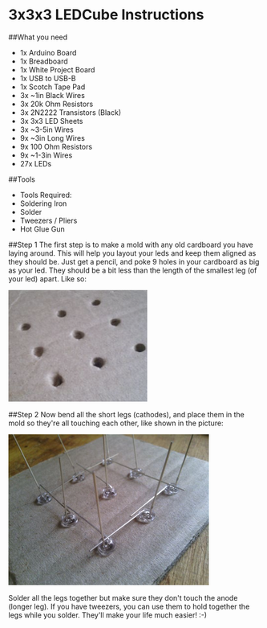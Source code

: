 # 3x3x3 LEDCube Instructions

##What you need
- 1x Arduino Board
- 1x Breadboard
- 1x White Project Board
- 1x USB to USB-B
- 1x Scotch Tape Pad
- 3x ~1in Black Wires
- 3x 20k Ohm Resistors
- 3x 2N2222 Transistors (Black)
- 3x 3x3 LED Sheets
- 3x ~3-5in Wires
- 9x ~3in Long Wires
- 9x 100 Ohm Resistors
- 9x ~1-3in Wires
- 27x LEDs

##Tools
- Tools Required:
- Soldering Iron
- Solder
- Tweezers / Pliers
- Hot Glue Gun

##Step 1
The first step is to make a mold with any old cardboard you have laying around. This will help you layout your leds and keep them aligned as they should be. Just get a pencil, and poke 9 holes in your cardboard as big as your led. They should be a bit less than the length of the smallest leg (of your led) apart. Like so:

![img1](/images/img1.png "")

##Step 2
Now bend all the short legs (cathodes), and place them in the mold so they're all touching each other, like shown in the picture:

![img2](/images/img2.png "")

Solder all the legs together but make sure they don't touch the anode (longer leg). If you have tweezers, you can use them to hold together the legs while you solder. They'll make your life much easier! :-)

